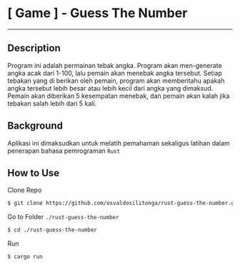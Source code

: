 # [ Game ] - Guess The Number
<hr>

## Description
Program ini adalah permainan tebak angka. Program akan men-generate angka acak dari 1-100, lalu pemain akan menebak angka tersebut.
Setiap tebakan yang di berikan oleh pemain, program akan memberitahu apakah angka tersebut lebih besar atau lebih kecil dari
angka yang dimaksud. Pemain akan diberikan 5 kesempatan menebak, dan pemain akan kalah jika tebakan salah lebih dari 5 kali.

## Background
Aplikasi ini dimaksudkan untuk melatih pemahaman sekaligus latihan dalam penerapan bahasa pemrograman `Rust`

## How to Use
Clone Repo
```bash
$ git clone https://github.com/osvaldosilitonga/rust-guess-the-number.git
```

Go to Folder `./rust-guess-the-number`
```bash
$ cd ./rust-guess-the-number
```

Run
```bash
$ cargo run
```